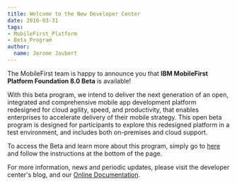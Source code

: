 ```yaml
---
title: Welcome to the New Developer Center
date: 2016-03-31
tags:
- MobileFirst_Platform
- Beta_Program
author:
  name: Jerome Joubert
---
```


The MobileFirst team is happy to announce you that **IBM MobileFirst Platform Foundation 8.0 Beta** is available!

With this beta program, we intend to deliver the next generation of an open, integrated and comprehensive mobile app development platform redesigned for cloud agility, speed, and productivity, that enables enterprises to accelerate delivery of their mobile strategy. This open beta program is designed for participants to explore this redesigned platform in a test environment, and includes both on-premises and cloud support.

To access the Beta and learn more about this program, simply go to [here](http://bit.ly/MFPF8Beta) and follow the instructions at the bottom of the page.

For more information, news and periodic updates, please visit the developer center's blog, and our [Online Documentation](https://www.ibm.com/support/knowledgecenter/SSHS8R_8.0.0/wl_welcome.html).